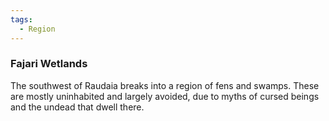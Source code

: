 ```yaml
---
tags:
  - Region
---
```

### Fajari Wetlands

The southwest of Raudaia breaks into a region of fens and swamps. These are mostly uninhabited and largely avoided, due to myths of cursed beings and the undead that dwell there.